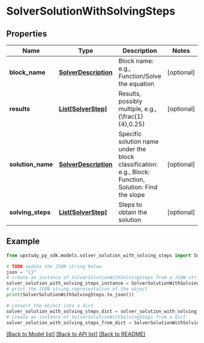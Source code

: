# SolverSolutionWithSolvingSteps


## Properties

Name | Type | Description | Notes
------------ | ------------- | ------------- | -------------
**block_name** | [**SolverDescription**](SolverDescription.md) | Block name: e.g., Function/Solve the equation | [optional] 
**results** | [**List[SolverStep]**](SolverStep.md) | Results, possibly multiple, e.g., {\\frac{1}{4},0.25} | [optional] 
**solution_name** | [**SolverDescription**](SolverDescription.md) | Specific solution name under the block classification: e.g., Block: Function, Solution: Find the slope | [optional] 
**solving_steps** | [**List[SolverStep]**](SolverStep.md) | Steps to obtain the solution | [optional] 

## Example

```python
from upstudy_py_sdk.models.solver_solution_with_solving_steps import SolverSolutionWithSolvingSteps

# TODO update the JSON string below
json = "{}"
# create an instance of SolverSolutionWithSolvingSteps from a JSON string
solver_solution_with_solving_steps_instance = SolverSolutionWithSolvingSteps.from_json(json)
# print the JSON string representation of the object
print(SolverSolutionWithSolvingSteps.to_json())

# convert the object into a dict
solver_solution_with_solving_steps_dict = solver_solution_with_solving_steps_instance.to_dict()
# create an instance of SolverSolutionWithSolvingSteps from a dict
solver_solution_with_solving_steps_from_dict = SolverSolutionWithSolvingSteps.from_dict(solver_solution_with_solving_steps_dict)
```
[[Back to Model list]](../README.md#documentation-for-models) [[Back to API list]](../README.md#documentation-for-api-endpoints) [[Back to README]](../README.md)


